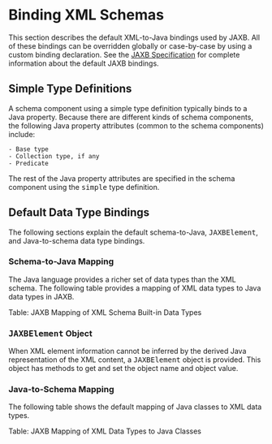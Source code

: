 
# Binding XML Schemas 

This section describes the default XML-to-Java bindings used by JAXB. All of these bindings can be overridden globally or case-by-case by using a custom binding declaration. See the
[JAXB Specification](http://jaxb.java.net) for complete information about the default JAXB bindings.

## Simple Type Definitions

A schema component using a simple type definition typically binds
to a Java property. Because there are different kinds of schema
components, the following Java property attributes (common to the schema components) include:

	- Base type
	- Collection type, if any
	- Predicate

The rest of the Java property attributes are specified in the
schema component using the <tt>simple</tt> type definition.

## <a name="bnazs" id="bnazs"></a>Default Data Type Bindings

The following sections explain the default schema-to-Java,
<tt>JAXBElement</tt>, and Java-to-schema data type
bindings.

### <a name="bnazt" id="bnazt"></a>Schema-to-Java Mapping

The Java language provides a richer set of data types than the XML schema. The following table provides a mapping of XML data types to Java data types in JAXB.

Table:&#160;JAXB Mapping of XML Schema Built-in Data Types

### <tt>JAXBElement</tt> Object

When XML element information cannot be inferred by the derived Java representation of the XML content, a <tt>JAXBElement</tt> object is provided. This object has methods to get and set the object name and object value.

### <a name="bnazw" id="bnazw"></a>Java-to-Schema Mapping

<a name="bnazx" id="bnazx"></a>The following table shows the default mapping of Java classes to XML data types.

Table:&#160;JAXB Mapping of XML Data Types to Java Classes
